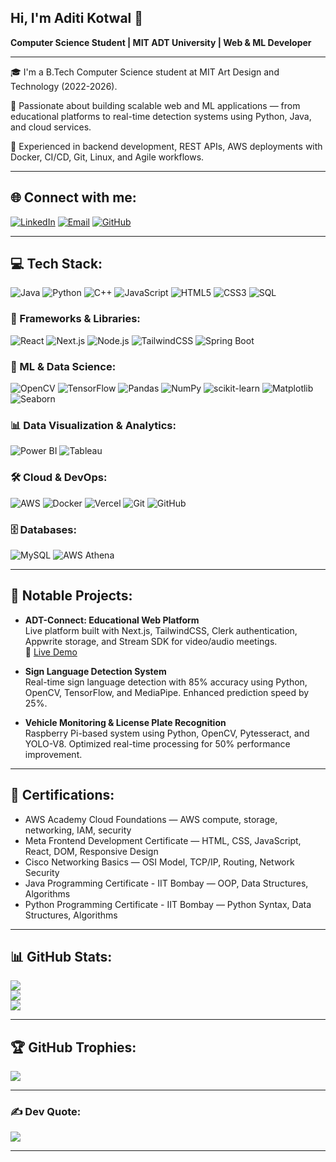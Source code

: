 ## Hi, I'm Aditi Kotwal 👋  
**Computer Science Student | MIT ADT University | Web & ML Developer**

---

🎓 I'm a B.Tech Computer Science student at MIT Art Design and Technology (2022-2026).

🚀 Passionate about building scalable web and ML applications — from educational platforms to real-time detection systems using Python, Java, and cloud services.

🤝 Experienced in backend development, REST APIs, AWS deployments with Docker, CI/CD, Git, Linux, and Agile workflows.

---

## 🌐 Connect with me:
[![LinkedIn](https://img.shields.io/badge/LinkedIn-%230077B5.svg?logo=linkedin&logoColor=white)](https://linkedin.com/in/aditi)
[![Email](https://img.shields.io/badge/Email-D14836?logo=gmail&logoColor=white)](mailto:aditikotwal4088@gmail.com)
[![GitHub](https://img.shields.io/badge/GitHub-100000?style=for-the-badge&logo=github&logoColor=white)](https://github.com/Aditi-Kotwal)

---

## 💻 Tech Stack:
![Java](https://img.shields.io/badge/Java-%23ED8B00.svg?style=for-the-badge&logo=openjdk&logoColor=white)
![Python](https://img.shields.io/badge/Python-3670A0?style=for-the-badge&logo=python&logoColor=ffdd54)
![C++](https://img.shields.io/badge/C++-%2300599C.svg?style=for-the-badge&logo=c%2B%2B&logoColor=white)
![JavaScript](https://img.shields.io/badge/JavaScript-%23323330.svg?style=for-the-badge&logo=javascript&logoColor=%23F7DF1E)
![HTML5](https://img.shields.io/badge/HTML5-%23E34F26.svg?style=for-the-badge&logo=html5&logoColor=white)
![CSS3](https://img.shields.io/badge/CSS3-%231572B6.svg?style=for-the-badge&logo=css3&logoColor=white)
![SQL](https://img.shields.io/badge/SQL-%23CC2927.svg?style=for-the-badge&logo=microsoft-sql-server&logoColor=white)

### 🚀 Frameworks & Libraries:
![React](https://img.shields.io/badge/React-%2320232a.svg?style=for-the-badge&logo=react&logoColor=%2361DAFB)
![Next.js](https://img.shields.io/badge/Next.js-black?style=for-the-badge&logo=next.js&logoColor=white)
![Node.js](https://img.shields.io/badge/Node.js-6DA55F?style=for-the-badge&logo=node.js&logoColor=white)
![TailwindCSS](https://img.shields.io/badge/TailwindCSS-%2338B2AC.svg?style=for-the-badge&logo=tailwind-css&logoColor=white)
![Spring Boot](https://img.shields.io/badge/Spring_Boot-6DB33F?style=for-the-badge&logo=spring-boot&logoColor=white)

### 🧠 ML & Data Science:
![OpenCV](https://img.shields.io/badge/OpenCV-5C3EE8?style=for-the-badge&logo=opencv&logoColor=white)
![TensorFlow](https://img.shields.io/badge/TensorFlow-%23FF6F00.svg?style=for-the-badge&logo=TensorFlow&logoColor=white)
![Pandas](https://img.shields.io/badge/Pandas-%23150458.svg?style=for-the-badge&logo=pandas&logoColor=white)
![NumPy](https://img.shields.io/badge/NumPy-%23013243.svg?style=for-the-badge&logo=numpy&logoColor=white)
![scikit-learn](https://img.shields.io/badge/scikit--learn-%23F7931E.svg?style=for-the-badge&logo=scikit-learn&logoColor=white)
![Matplotlib](https://img.shields.io/badge/Matplotlib-%23ffffff.svg?style=for-the-badge&logo=Matplotlib&logoColor=black)
![Seaborn](https://img.shields.io/badge/Seaborn-4C72B0?style=for-the-badge&logo=seaborn&logoColor=white)

### 📊 Data Visualization & Analytics:
![Power BI](https://img.shields.io/badge/Power_BI-F2C811?style=for-the-badge&logo=powerbi&logoColor=black)
![Tableau](https://img.shields.io/badge/Tableau-E97627?style=for-the-badge&logo=tableau&logoColor=white)

### 🛠️ Cloud & DevOps:
![AWS](https://img.shields.io/badge/AWS-%23FF9900.svg?style=for-the-badge&logo=amazon-aws&logoColor=white)
![Docker](https://img.shields.io/badge/Docker-%230db7ed.svg?style=for-the-badge&logo=docker&logoColor=white)
![Vercel](https://img.shields.io/badge/Vercel-%23000000.svg?style=for-the-badge&logo=vercel&logoColor=white)
![Git](https://img.shields.io/badge/Git-fc6d26?style=for-the-badge&logo=git&logoColor=white)
![GitHub](https://img.shields.io/badge/GitHub-%23121011.svg?style=for-the-badge&logo=github&logoColor=white)

### 🗄️ Databases:
![MySQL](https://img.shields.io/badge/MySQL-4479A1.svg?style=for-the-badge&logo=mysql&logoColor=white)
![AWS Athena](https://img.shields.io/badge/AWS_Athena-FF9900?style=for-the-badge&logo=amazon-aws&logoColor=white)

---

## 📌 Notable Projects:

- **ADT-Connect: Educational Web Platform**  
  Live platform built with Next.js, TailwindCSS, Clerk authentication, Appwrite storage, and Stream SDK for video/audio meetings.  
  🔗 [Live Demo](https://adt-connect.vercel.app)

- **Sign Language Detection System**  
  Real-time sign language detection with 85% accuracy using Python, OpenCV, TensorFlow, and MediaPipe. Enhanced prediction speed by 25%.

- **Vehicle Monitoring & License Plate Recognition**  
  Raspberry Pi-based system using Python, OpenCV, Pytesseract, and YOLO-V8. Optimized real-time processing for 50% performance improvement.

---

## 🏅 Certifications:
- AWS Academy Cloud Foundations — AWS compute, storage, networking, IAM, security
- Meta Frontend Development Certificate — HTML, CSS, JavaScript, React, DOM, Responsive Design
- Cisco Networking Basics — OSI Model, TCP/IP, Routing, Network Security
- Java Programming Certificate - IIT Bombay — OOP, Data Structures, Algorithms
- Python Programming Certificate - IIT Bombay — Python Syntax, Data Structures, Algorithms

---

## 📊 GitHub Stats:
![](https://github-readme-stats-git-masterrstaa-rickstaa.vercel.app/api?username=Aditi-Kotwal&theme=merko&hide_border=false&show_icons=true)  
![](https://github-readme-streak-stats-eight.vercel.app/?user=Aditi-Kotwal&theme=merko&hide_border=false)  
![](https://github-readme-stats-git-masterrstaa-rickstaa.vercel.app/api/top-langs/?username=Aditi-Kotwal&theme=merko&hide_border=false&layout=compact)

---

## 🏆 GitHub Trophies:
![](https://github-profile-trophy.vercel.app/?username=Aditi-Kotwal&theme=transparent&no-frame=false&no-bg=true&margin-w=4)

---

### ✍️ Dev Quote:
![](https://quotes-github-readme.vercel.app/api?type=horizontal&theme=radical)

---
